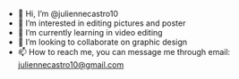 - 👋 Hi, I’m @juliennecastro10
- 👀 I’m interested in editing pictures and poster
- 🌱 I’m currently learning in video editing
- 💞️ I’m looking to collaborate on graphic design
- 📫 How to reach me, you can message me through email: juliennecastro10@gmail.com

<!---
juliennecastro10/juliennecastro10 is a ✨ special ✨ repository because its `README.md` (this file) appears on your GitHub profile.
You can click the Preview link to take a look at your changes.
--->
